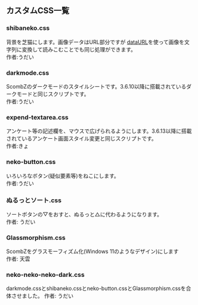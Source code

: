 ## カスタムCSS一覧
### shibaneko.css
背景を芝猫にします。画像データはURL部分ですが
[dataURL](https://hi0a.com/demo/-js/img-base64-datauri/)を使って画像を文字列に変換して読みこむことでも同じ処理ができます。<br>
作者:うだい
### darkmode.css
ScombZのダークモードのスタイルシートです。3.6.10以降に搭載されているダークモードと同じスクリプトです。<br>
作者:うだい
### expend-textarea.css
アンケート等の記述欄を、マウスで広げられるようにします。3.6.13以降に搭載されているアンケート画面スタイル変更と同じスクリプトです。<br>
作者:きょ
### neko-button.css
いろいろなボタン(疑似要素等)をねこにします。<br>
作者:うだい
### ぬるっとソート.css
ソートボタンの▽をおすと、ぬるっと△に代わるようになります。<br>
作者: うだい
### Glassmorphism.css
ScombZをグラスモーフィズム化(Windows 11のようなデザイン)にします<br>
作者: 天雲
### neko-neko-neko-dark.css
darkmode.cssとshibaneko.cssとneko-button.cssとGlassmorphism.cssを合体させました。
作者: うだい
